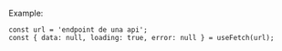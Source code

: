 Example:

    const url = 'endpoint de una api';
    const { data: null, loading: true, error: null } = useFetch(url);

